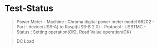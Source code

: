 # Test-Status
> Power Meter
	- Machine 	: Chroma digital power meter model 66202
	- Port		: device(USB-A) to Raspi(USB-B 2.0)
	- Protocol	: USBTMC
	- Status	: Setting operation(OK), Read Value operation(OK)

> DC Load
